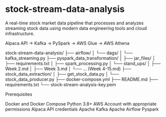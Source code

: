 # stock-stream-data-analysis
A real-time stock market data pipeline that processes and analyzes streaming stock data using modern data engineering tools and cloud infrastructure.

Alpaca API → Kafka → PySpark → AWS Glue → AWS Athena

stock-stream-data-analysis/
├── airflow/
│   └── dags/
│       └── kafka_streaming.py
├── pyspark_data_transformation/
│   ├── jar_files/
│   ├── requirements.txt
│   ├── spark_processing.py
│   └── stand_ups/
│       ├── Week 2.md
│       ├── Week 3.md
│       └── ... (Week 4-15.md)
├── stock_data_extraction/
│   ├── get_stock_data.py
│   └── stock_data_producer.py
├── docker-compose.yml
├── README.md
├── requirements.txt
└── stock-stream-analysis-key.pem

Prerequisites

Docker and Docker Compose
Python 3.8+
AWS Account with appropriate permissions
Alpaca API credentials
Apache Kafka
Apache Airflow
Pyspark
